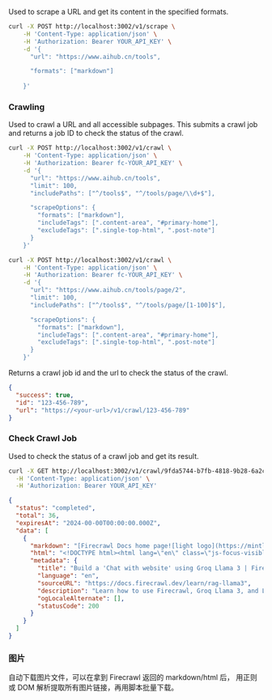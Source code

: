 
 

Used to scrape a URL and get its content in the specified formats.

```bash
curl -X POST http://localhost:3002/v1/scrape \
    -H 'Content-Type: application/json' \
    -H 'Authorization: Bearer YOUR_API_KEY' \
    -d '{
      "url": "https://www.aihub.cn/tools", 

      "formats": ["markdown"]
      
    }'
```
### Crawling

Used to crawl a URL and all accessible subpages. This submits a crawl job and returns a job ID to check the status of the crawl.

```bash
curl -X POST http://localhost:3002/v1/crawl \
    -H 'Content-Type: application/json' \
    -H 'Authorization: Bearer fc-YOUR_API_KEY' \
    -d '{
      "url": "https://www.aihub.cn/tools",
      "limit": 100,
      "includePaths": ["^/tools$", "^/tools/page/\\d+$"],

      "scrapeOptions": {
        "formats": ["markdown"],
        "includeTags": [".content-area", "#primary-home"],
        "excludeTags": [".single-top-html", ".post-note"]
      }
    }'
```

```bash
curl -X POST http://localhost:3002/v1/crawl \
    -H 'Content-Type: application/json' \
    -H 'Authorization: Bearer fc-YOUR_API_KEY' \
    -d '{
      "url": "https://www.aihub.cn/tools/page/2",
      "limit": 100,
      "includePaths": ["^/tools$", "^/tools/page/[1-100]$"],

      "scrapeOptions": {
        "formats": ["markdown"],
        "includeTags": [".content-area", "#primary-home"],
        "excludeTags": [".single-top-html", ".post-note"]
      }
    }'
```
Returns a crawl job id and the url to check the status of the crawl.

```json
{
  "success": true,
  "id": "123-456-789",
  "url": "https://<your-url>/v1/crawl/123-456-789"
}
```




### Check Crawl Job

Used to check the status of a crawl job and get its result.

```bash
curl -X GET http://localhost:3002/v1/crawl/9fda5744-b7fb-4818-9b28-6a2c5b64cc95 \
  -H 'Content-Type: application/json' \
  -H 'Authorization: Bearer YOUR_API_KEY'
```

```json
{
  "status": "completed",
  "total": 36,
  "expiresAt": "2024-00-00T00:00:00.000Z",
  "data": [
    {
      "markdown": "[Firecrawl Docs home page![light logo](https://mintlify.s3-us-west-1.amazonaws.com/firecrawl/logo/light.svg)!...",
      "html": "<!DOCTYPE html><html lang=\"en\" class=\"js-focus-visible lg:[--scroll-mt:9.5rem]\" data-js-focus-visible=\"\">...",
      "metadata": {
        "title": "Build a 'Chat with website' using Groq Llama 3 | Firecrawl",
        "language": "en",
        "sourceURL": "https://docs.firecrawl.dev/learn/rag-llama3",
        "description": "Learn how to use Firecrawl, Groq Llama 3, and Langchain to build a 'Chat with your website' bot.",
        "ogLocaleAlternate": [],
        "statusCode": 200
      }
    }
  ]
}
```

### 图片
自动下载图片文件，可以在拿到 Firecrawl 返回的 markdown/html 后，
用正则或 DOM 解析提取所有图片链接，再用脚本批量下载。